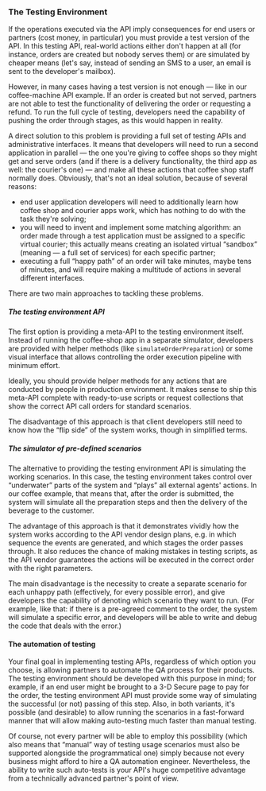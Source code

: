 ### The Testing Environment

If the operations executed via the API imply consequences for end users or partners (cost money, in particular) you must provide a test version of the API. In this testing API, real-world actions either don't happen at all (for instance, orders are created but nobody serves them) or are simulated by cheaper means (let's say, instead of sending an SMS to a user, an email is sent to the developer's mailbox).

However, in many cases having a test version is not enough — like in our coffee-machine API example. If an order is created but not served, partners are not able to test the functionality of delivering the order or requesting a refund. To run the full cycle of testing, developers need the capability of pushing the order through stages, as this would happen in reality.

A direct solution to this problem is providing a full set of testing APIs and administrative interfaces. It means that developers will need to run a second application in parallel — the one you're giving to coffee shops so they might get and serve orders (and if there is a delivery functionality, the third app as well: the courier's one) — and make all these actions that coffee shop staff normally does. Obviously, that's not an ideal solution, because of several reasons:
  * end user application developers will need to additionally learn how coffee shop and courier apps work, which has nothing to do with the task they're solving;
  * you will need to invent and implement some matching algorithm: an order made through a test application must be assigned to a specific virtual courier; this actually means creating an isolated virtual “sandbox” (meaning — a full set of services) for each specific partner;
  * executing a full “happy path” of an order will take minutes, maybe tens of minutes, and will require making a multitude of actions in several different interfaces.

There are two main approaches to tackling these problems.

##### The testing environment API

The first option is providing a meta-API to the testing environment itself. Instead of running the coffee-shop app in a separate simulator, developers are provided with helper methods (like `simulateOrderPreparation`) or some visual interface that allows controlling the order execution pipeline with minimum effort.

Ideally, you should provide helper methods for any actions that are conducted by people in production environment. It makes sense to ship this meta-API complete with ready-to-use scripts or request collections that show the correct API call orders for standard scenarios. 

The disadvantage of this approach is that client developers still need to know how the “flip side” of the system works, though in simplified terms.

##### The simulator of pre-defined scenarios

The alternative to providing the testing environment API is simulating the working scenarios. In this case, the testing environment takes control over “underwater” parts of the system and “plays” all external agents' actions. In our coffee example, that means that, after the order is submitted, the system will simulate all the preparation steps and then the delivery of the beverage to the customer.

The advantage of this approach is that it demonstrates vividly how the system works according to the API vendor design plans, e.g. in which sequence the events are generated, and which stages the order passes through. It also reduces the chance of making mistakes in testing scripts, as the API vendor guarantees the actions will be executed in the correct order with the right parameters.

The main disadvantage is the necessity to create a separate scenario for each unhappy path (effectively, for every possible error), and give developers the capability of denoting which scenario they want to run. (For example, like that: if there is a pre-agreed comment to the order, the system will simulate a specific error, and developers will be able to write and debug the code that deals with the error.)

#### The automation of testing

Your final goal in implementing testing APIs, regardless of which option you choose, is allowing partners to automate the QA process for their products. The testing environment should be developed with this purpose in mind; for example, if an end user might be brought to a 3-D Secure page to pay for the order, the testing environment API must provide some way of simulating the successful (or not) passing of this step. Also, in both variants, it's possible (and desirable) to allow running the scenarios in a fast-forward manner that will allow making auto-testing much faster than manual testing.

Of course, not every partner will be able to employ this possibility (which also means that “manual” way of testing usage scenarios must also be supported alongside the programmatical one) simply because not every business might afford to hire a QA automation engineer. Nevertheless, the ability to write such auto-tests is your API's huge competitive advantage from a technically advanced partner's point of view. 